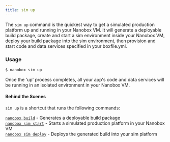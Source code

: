 ```yaml
---
title: sim up
---
```


The `sim up` command is the quickest way to get a simulated production platform up and running in your Nanobox VM. It will generate a deployable build package, create and start a sim environment inside your Nanobox VM, deploy your build package into the sim environment, then provision and start code and data services specified in your boxfile.yml.

### Usage
```bash
$ nanobox sim up
```

Once the 'up' process completes, all your app's code and data services will be running in an isolated environment in your Nanobox VM.

#### Behind the Scenes
`sim up` is a shortcut that runs the following commands:

[`nanobox build`](/cli/build/) - Generates a deployable build package  
[`nanobox sim start`](/cli/sim/start/) - Starts a simulated production platform in your Nanobox VM  
[`nanobox sim deploy`](/cli/sim/deploy/) - Deploys the generated build into your sim platform
